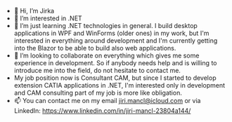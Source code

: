 - 👋 Hi, I’m Jirka
- 👀 I’m interested in .NET
- 🌱 I’m just learning .NET technologies in general. I build desktop applications in WPF and WinForms (older ones) in my work, but I'm interested in everything around development and I'm currently getting into the Blazor to be able to build also web applications.
- 💞️ I’m looking to collaborate on everything which gives me some experience in development. So if anybody needs help and is willing to introduce me into the field, do not hesitate to contact me.
- My job position now is Consultant CAM, but since I started to develop extension CATIA applications in .NET, I'm interested only in development and CAM consulting part of my job is more like obligation. 
- 📫 You can contact me on my email jiri.mancl@icloud.com or via LinkedIn: https://www.linkedin.com/in/jiri-mancl-23804a144/

<!---
JirkaMan/JirkaMan is a ✨ special ✨ repository because its `README.md` (this file) appears on your GitHub profile.
You can click the Preview link to take a look at your changes.
--->

